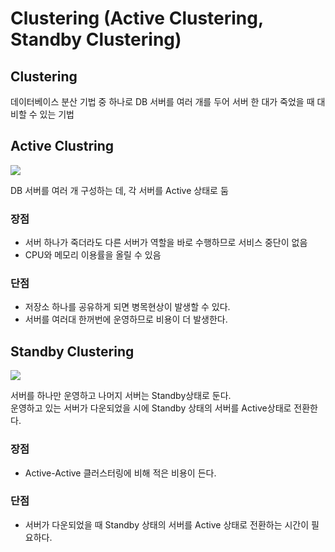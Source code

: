 # Clustering (Active Clustering, Standby Clustering)

## Clustering
데이터베이스 분산 기법 중 하나로 DB 서버를 여러 개를 두어 서버 한 대가 죽었을 때 대비할 수 있는 기법

## Active Clustring


![](https://img1.daumcdn.net/thumb/R1280x0/?scode=mtistory2&fname=https%3A%2F%2Fk.kakaocdn.net%2Fdn%2FdeVt2f%2FbtqEOPtyyNu%2FBm4k5ilo6dReFoyVVP23XK%2Fimg.png)

DB 서버를 여러 개 구성하는 데, 각 서버를 Active 상태로 둠  

### 장점
- 서버 하나가 죽더라도 다른 서버가 역할을 바로 수행하므로 서비스 중단이 없음
- CPU와 메모리 이용률을 올릴 수 있음

### 단점
- 저장소 하나를 공유하게 되면 병목현상이 발생할 수 있다.
- 서버를 여러대 한꺼번에 운영하므로 비용이 더 발생한다.


## Standby Clustering

![](https://img1.daumcdn.net/thumb/R1280x0/?scode=mtistory2&fname=https%3A%2F%2Fk.kakaocdn.net%2Fdn%2Fded8LQ%2FbtqEO02Erjo%2Fer820balKxEB3dkaBGaGn0%2Fimg.png)

서버를 하나만 운영하고 나머지 서버는 Standby상태로 둔다.  
운영하고 있는 서버가 다운되었을 시에 Standby 상태의 서버를 Active상태로 전환한다.

### 장점
- Active-Active 클러스터링에 비해 적은 비용이 든다.

### 단점
- 서버가 다운되었을 때 Standby 상태의 서버를 Active 상태로 전환하는 시간이 필요하다.